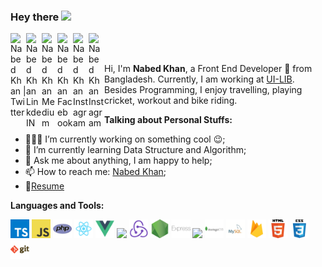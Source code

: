### Hey there <img src="https://media.giphy.com/media/hvRJCLFzcasrR4ia7z/giphy.gif" width="25px">

<a href="https://twitter.com/NabedKhan14">
  <img align="left" alt="Nabed Khan | Twitter" width="25px" src="https://cdn.jsdelivr.net/npm/simple-icons@v3/icons/twitter.svg" />
</a>
<a href="https://www.linkedin.com/in/nabedkhan67/">
  <img align="left" alt="Nabed Khan LinkdeIN" width="25px" src="https://cdn.jsdelivr.net/npm/simple-icons@v3/icons/linkedin.svg" />
</a>
<a href="https://nabedkhan.medium.com/">
  <img align="left" alt="Nabed Khan Medium" width="25px" src="https://cdn.jsdelivr.net/npm/simple-icons@v3/icons/medium.svg" />
</a>
<a href="https://www.facebook.com/nabedkhan67">
  <img align="left" alt="Nabed Khan Facebook" width="25px" src="https://cdn.jsdelivr.net/npm/simple-icons@v3/icons/facebook.svg" />
</a>
<a href="https://www.instagram.com/nabed_khan/">
  <img align="left" alt="Nabed Khan Instagram" width="25px" src="https://cdn.jsdelivr.net/npm/simple-icons@v3/icons/instagram.svg" />
</a>
<a href="https://www.behance.net/nabedkhan67">
  <img align="left" alt="Nabed Khan Instagram" width="25px" src="https://cdn.jsdelivr.net/npm/simple-icons@v3/icons/behance.svg" />
</a>  <br/>

<br/>

Hi, I'm <strong>Nabed Khan</strong>, a Front End Developer 🚀 from Bangladesh. Currently, I am working at <a href="https://github.com/uilibrary">UI-LIB</a>. Besides Programming, I enjoy travelling, playing cricket, workout and bike riding.

<!-- <img align="right" alt="GIF" src="https://github.com/abhisheknaiidu/abhisheknaiidu/blob/master/code.gif?raw=true" width="434" height="278" /> -->
  
**Talking about Personal Stuffs:**

- 👨🏽‍💻 I’m currently working on something cool :wink:;
- 🌱 I’m currently learning Data Structure and Algorithm; 
- 💬 Ask me about anything, I am happy to help;
- 📫 How to reach me: [Nabed Khan](https://www.facebook.com/nabedkhan67);
- 📝[Resume](https://drive.google.com/file/d/1OcL5USL6T0uoRpzgAVNup1rG9Bb6Tkn3/view?usp=sharing)

**Languages and Tools:**  

<code><img height="30" src="https://raw.githubusercontent.com/github/explore/80688e429a7d4ef2fca1e82350fe8e3517d3494d/topics/typescript/typescript.png"></code>
<code><img height="30" src="https://raw.githubusercontent.com/github/explore/80688e429a7d4ef2fca1e82350fe8e3517d3494d/topics/javascript/javascript.png"></code>
<code><img height="30" src="https://raw.githubusercontent.com/github/explore/80688e429a7d4ef2fca1e82350fe8e3517d3494d/topics/php/php.png"></code>
<code><img height="30" src="https://raw.githubusercontent.com/github/explore/80688e429a7d4ef2fca1e82350fe8e3517d3494d/topics/react/react.png"></code>
<code><img height="30" src="https://raw.githubusercontent.com/github/explore/80688e429a7d4ef2fca1e82350fe8e3517d3494d/topics/vue/vue.png"></code>
<code><img height="30" src="https://upload.vectorlogo.zone/logos/nextjs/images/2d3864ef-00e0-4026-ab1d-30e4a98e2899.svg"></code>
<code><img height="30" src="https://raw.githubusercontent.com/github/explore/80688e429a7d4ef2fca1e82350fe8e3517d3494d/topics/redux/redux.png"></code>
<code><img height="30" src="https://raw.githubusercontent.com/github/explore/80688e429a7d4ef2fca1e82350fe8e3517d3494d/topics/nodejs/nodejs.png"></code>
<code><img height="30" src="https://raw.githubusercontent.com/github/explore/80688e429a7d4ef2fca1e82350fe8e3517d3494d/topics/express/express.png"></code>
<code><img height="30" src="https://vectorwiki.com/images/GAcPQ__nestjs.svg"></code>
<code><img height="30" src="https://raw.githubusercontent.com/github/explore/80688e429a7d4ef2fca1e82350fe8e3517d3494d/topics/mongodb/mongodb.png"></code>
<code><img height="30" src="https://raw.githubusercontent.com/github/explore/80688e429a7d4ef2fca1e82350fe8e3517d3494d/topics/mysql/mysql.png"></code>
<code><img height="30" src="https://raw.githubusercontent.com/github/explore/80688e429a7d4ef2fca1e82350fe8e3517d3494d/topics/firebase/firebase.png"></code>
<code><img height="30" src="https://raw.githubusercontent.com/github/explore/80688e429a7d4ef2fca1e82350fe8e3517d3494d/topics/html/html.png"></code>
<code><img height="30" src="https://raw.githubusercontent.com/github/explore/80688e429a7d4ef2fca1e82350fe8e3517d3494d/topics/css/css.png"></code>
<code><img height="30" src="https://raw.githubusercontent.com/github/explore/80688e429a7d4ef2fca1e82350fe8e3517d3494d/topics/git/git.png"></code>
